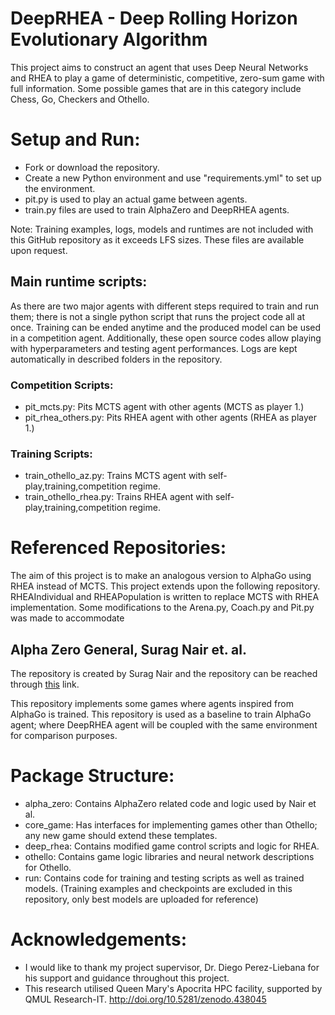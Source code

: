 # DeepRHEA - Deep Rolling Horizon Evolutionary Algorithm

This project aims to construct an agent that uses Deep Neural Networks and RHEA to play a game of deterministic,
competitive, zero-sum game with full information. 
Some possible games that are in this category include Chess, Go, Checkers and Othello.

# Setup and Run:

* Fork or download the repository.
* Create a new Python environment and use "requirements.yml" to set up the environment.
* pit.py is used to play an actual game between agents.
* train.py files are used to train AlphaZero and DeepRHEA agents.

Note: Training examples, logs, models and runtimes are not included with this GitHub repository as it exceeds LFS sizes. These files are available upon request.

## Main runtime scripts:
As there are two major agents with different steps required to
train and run them; there is not a single python script that runs the project code
all at once. Training can be ended anytime and the produced model can be used in a 
competition agent. Additionally, these open source codes allow playing with hyperparameters
and testing agent performances. Logs are kept automatically in described folders in the
repository.

### Competition Scripts:
* pit_mcts.py: Pits MCTS agent with other agents (MCTS as player 1.)
* pit_rhea_others.py: Pits RHEA agent with other agents (RHEA as player 1.)

### Training Scripts:
* train_othello_az.py: Trains MCTS agent with self-play,training,competition regime.
* train_othello_rhea.py: Trains RHEA agent with self-play,training,competition regime.

# Referenced Repositories:

The aim of this project is to make an analogous version to AlphaGo using RHEA instead of MCTS. 
This project extends upon the following repository. RHEAIndividual and RHEAPopulation is written to replace
MCTS with RHEA implementation. Some modifications to the Arena.py, Coach.py and Pit.py was made to accommodate

## Alpha Zero General, Surag Nair et. al. 

The repository is created by Surag Nair and the repository can be reached through [this](https://github.com/suragnair/alpha-zero-general) link.

This repository implements some games where agents inspired from AlphaGo is trained. This repository is used as a baseline to train AlphaGo agent; where DeepRHEA agent 
will be coupled with the same environment for comparison purposes.

# Package Structure:

* alpha_zero: Contains AlphaZero related code and logic used by Nair et al.
* core_game: Has interfaces for implementing games other than Othello; any new game should extend these
templates.
* deep_rhea: Contains modified game control scripts and logic for RHEA.
* othello: Contains game logic libraries and neural network descriptions for Othello.
* run: Contains code for training and testing scripts as well as trained models.
  (Training examples and checkpoints are excluded in this repository, only best models are uploaded for 
   reference)


# Acknowledgements:
* I would like to thank my project supervisor, Dr. Diego Perez-Liebana for his support and guidance throughout this project. 
* This research utilised Queen Mary's Apocrita HPC facility, supported by QMUL Research-IT. http://doi.org/10.5281/zenodo.438045
